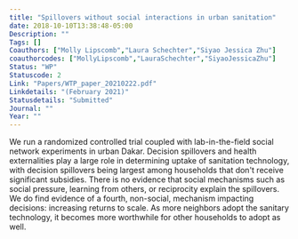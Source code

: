 ```yaml
---
title: "Spillovers without social interactions in urban sanitation"
date: 2018-10-10T13:38:48-05:00
Description: ""
Tags: []
Coauthors: ["Molly Lipscomb","Laura Schechter","Siyao Jessica Zhu"]
coauthorcodes: ["MollyLipscomb","LauraSchechter","SiyaoJessicaZhu"]
Status: "WP"
Statuscode: 2
Link: "Papers/WTP_paper_20210222.pdf"
Linkdetails: "(February 2021)"
Statusdetails: "Submitted"
Journal: ""
Year: ""
---
```


We run a randomized controlled trial coupled with lab-in-the-field
social network experiments in urban Dakar. Decision spillovers and
health externalities play a large role in determining uptake of
sanitation technology, with decision spillovers being largest among
households that don't receive significant subsidies. There is no
evidence that social mechanisms such as social pressure, learning
from others, or reciprocity explain the spillovers. We do find
evidence of a fourth, non-social, mechanism impacting decisions:
increasing returns to scale. As more neighbors adopt the sanitary
technology, it becomes more worthwhile for other households to adopt
as well.